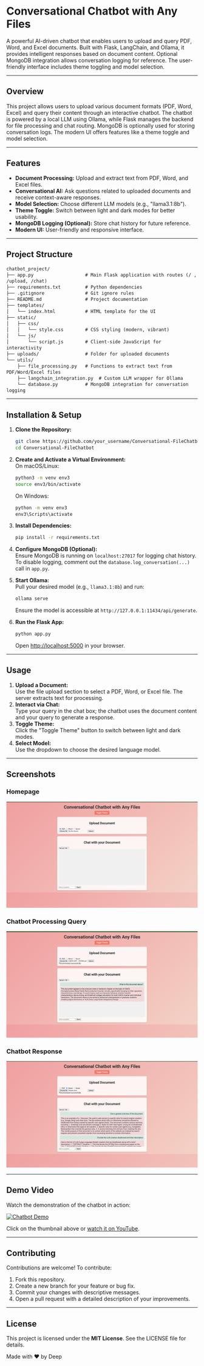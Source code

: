 # Conversational Chatbot with Any Files

A powerful AI-driven chatbot that enables users to upload and query PDF, Word, and Excel documents. Built with Flask, LangChain, and Ollama, it provides intelligent responses based on document content. Optional MongoDB integration allows conversation logging for reference. The user-friendly interface includes theme toggling and model selection.

---

## Overview
This project allows users to upload various document formats (PDF, Word, Excel) and query their content through an interactive chatbot. The chatbot is powered by a local LLM using Ollama, while Flask manages the backend for file processing and chat routing. MongoDB is optionally used for storing conversation logs. The modern UI offers features like a theme toggle and model selection.

---

## Features
- **Document Processing:** Upload and extract text from PDF, Word, and Excel files.
- **Conversational AI:** Ask questions related to uploaded documents and receive context-aware responses.
- **Model Selection:** Choose different LLM models (e.g., "llama3.1:8b").
- **Theme Toggle:** Switch between light and dark modes for better usability.
- **MongoDB Logging (Optional):** Store chat history for future reference.
- **Modern UI:** User-friendly and responsive interface.

---

## Project Structure
```
chatbot_project/
├── app.py                   # Main Flask application with routes (/ , /upload, /chat)
├── requirements.txt         # Python dependencies
├── .gitignore               # Git ignore rules
├── README.md                # Project documentation
├── templates/
│   └── index.html           # HTML template for the UI
├── static/
│   ├── css/
│   │   └── style.css        # CSS styling (modern, vibrant)
│   └── js/
│       └── script.js        # Client-side JavaScript for interactivity
├── uploads/                 # Folder for uploaded documents
└── utils/
    ├── file_processing.py   # Functions to extract text from PDF/Word/Excel files
    ├── langchain_integration.py  # Custom LLM wrapper for Ollama
    └── database.py          # MongoDB integration for conversation logging
```

---

## Installation & Setup

1. **Clone the Repository:**  
   ```bash
   git clone https://github.com/your_username/Conversational-FileChatbot.git
   cd Conversational-FileChatbot
   ```

2. **Create and Activate a Virtual Environment:**  
   On macOS/Linux:
   ```bash
   python3 -m venv env3
   source env3/bin/activate
   ```  
   On Windows:
   ```bash
   python -m venv env3
   env3\Scripts\activate
   ```

3. **Install Dependencies:**  
   ```bash
   pip install -r requirements.txt
   ```

4. **Configure MongoDB (Optional):**  
   Ensure MongoDB is running on `localhost:27017` for logging chat history. To disable logging, comment out the `database.log_conversation(...)` call in `app.py`.

5. **Start Ollama:**  
   Pull your desired model (e.g., `llama3.1:8b`) and run:
   ```bash
   ollama serve
   ```  
   Ensure the model is accessible at `http://127.0.0.1:11434/api/generate`.

6. **Run the Flask App:**  
   ```bash
   python app.py
   ```  
   Open [http://localhost:5000](http://localhost:5000) in your browser.

---

## Usage

1. **Upload a Document:**  
   Use the file upload section to select a PDF, Word, or Excel file. The server extracts text for processing.
2. **Interact via Chat:**  
   Type your query in the chat box; the chatbot uses the document content and your query to generate a response.
3. **Toggle Theme:**  
   Click the "Toggle Theme" button to switch between light and dark modes.
4. **Select Model:**  
   Use the dropdown to choose the desired language model.

---

## Screenshots

### Homepage
![Homepage](screenshots/homepage.png)

### Chatbot Processing Query
![Result 1](screenshots/results1.png)

### Chatbot Response
![Result 2](screenshots/results2.png)

---

## Demo Video

Watch the demonstration of the chatbot in action:

[![Chatbot Demo](https://img.youtube.com/vi/gZKV2R5Qfzs/0.jpg)](https://youtu.be/gZKV2R5Qfzs)

Click on the thumbnail above or [watch it on YouTube](https://youtu.be/gZKV2R5Qfzs).

---

## Contributing

Contributions are welcome! To contribute:
1. Fork this repository.
2. Create a new branch for your feature or bug fix.
3. Commit your changes with descriptive messages.
4. Open a pull request with a detailed description of your improvements.

---

## License

This project is licensed under the **MIT License**. See the LICENSE file for details.

Made with ❤️ by Deep

